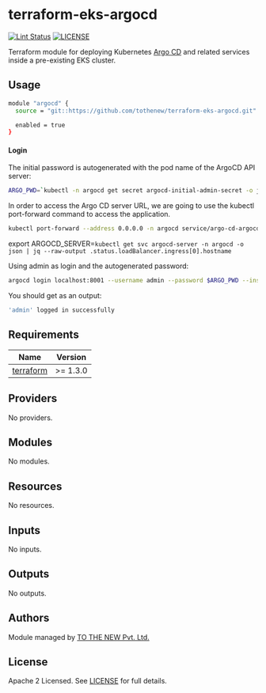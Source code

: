 # terraform-eks-argocd

[![Lint Status](https://github.com/tothenew/terraform-aws-template/workflows/Lint/badge.svg)](https://github.com/tothenew/terraform-aws-template/actions)
[![LICENSE](https://img.shields.io/github/license/tothenew/terraform-aws-template)](https://github.com/tothenew/terraform-aws-template/blob/master/LICENSE)

Terraform module for deploying Kubernetes [Argo CD](https://argoproj.github.io/argo-cd/) and related services inside a pre-existing EKS cluster.

## Usage

```bash
module "argocd" {
  source = "git::https://github.com/tothenew/terraform-eks-argocd.git"

  enabled = true
}
```
#### Login

The initial password is autogenerated with the pod name of the ArgoCD API server:
```bash
ARGO_PWD=`kubectl -n argocd get secret argocd-initial-admin-secret -o jsonpath="{.data.password}" | base64 -d`
```

In order to access the Argo CD server URL, we are going to use the kubectl port-forward command to access the application.
```bash
kubectl port-forward --address 0.0.0.0 -n argocd service/argo-cd-argocd-server 8001:443
```

export ARGOCD_SERVER=`kubectl get svc argocd-server -n argocd -o json | jq --raw-output .status.loadBalancer.ingress[0].hostname`

Using admin as login and the autogenerated password:
```bash
argocd login localhost:8001 --username admin --password $ARGO_PWD --insecure
```

You should get as an output:
```bash
'admin' logged in successfully
```

<!-- BEGIN_TF_DOCS -->
## Requirements

| Name | Version |
|------|---------|
| <a name="requirement_terraform"></a> [terraform](#requirement\_terraform) | >= 1.3.0 |

## Providers

No providers.

## Modules

No modules.

## Resources

No resources.

## Inputs

No inputs.

## Outputs

No outputs.
<!-- END_TF_DOCS -->

## Authors

Module managed by [TO THE NEW Pvt. Ltd.](https://github.com/tothenew)

## License

Apache 2 Licensed. See [LICENSE](https://github.com/tothenew/terraform-aws-template/blob/main/LICENSE) for full details.
